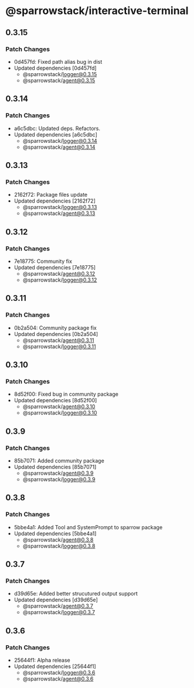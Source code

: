 # @sparrowstack/interactive-terminal

## 0.3.15

### Patch Changes

- 0d457fd: Fixed path alias bug in dist
- Updated dependencies [0d457fd]
    - @sparrowstack/logger@0.3.15
    - @sparrowstack/agent@0.3.15

## 0.3.14

### Patch Changes

- a6c5dbc: Updated deps. Refactors.
- Updated dependencies [a6c5dbc]
    - @sparrowstack/logger@0.3.14
    - @sparrowstack/agent@0.3.14

## 0.3.13

### Patch Changes

- 2162f72: Package files update
- Updated dependencies [2162f72]
    - @sparrowstack/logger@0.3.13
    - @sparrowstack/agent@0.3.13

## 0.3.12

### Patch Changes

- 7e18775: Community fix
- Updated dependencies [7e18775]
    - @sparrowstack/agent@0.3.12
    - @sparrowstack/logger@0.3.12

## 0.3.11

### Patch Changes

- 0b2a504: Community package fix
- Updated dependencies [0b2a504]
    - @sparrowstack/agent@0.3.11
    - @sparrowstack/logger@0.3.11

## 0.3.10

### Patch Changes

- 8d52f00: Fixed bug in community package
- Updated dependencies [8d52f00]
    - @sparrowstack/agent@0.3.10
    - @sparrowstack/logger@0.3.10

## 0.3.9

### Patch Changes

- 85b7071: Added community package
- Updated dependencies [85b7071]
    - @sparrowstack/agent@0.3.9
    - @sparrowstack/logger@0.3.9

## 0.3.8

### Patch Changes

- 5bbe4a1: Added Tool and SystemPrompt to sparrow package
- Updated dependencies [5bbe4a1]
    - @sparrowstack/agent@0.3.8
    - @sparrowstack/logger@0.3.8

## 0.3.7

### Patch Changes

- d39d65e: Added better strucutured output support
- Updated dependencies [d39d65e]
    - @sparrowstack/agent@0.3.7
    - @sparrowstack/logger@0.3.7

## 0.3.6

### Patch Changes

- 25644f1: Alpha release
- Updated dependencies [25644f1]
    - @sparrowstack/logger@0.3.6
    - @sparrowstack/agent@0.3.6
